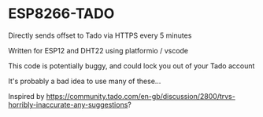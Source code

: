 # ESP8266-TADO
Directly sends offset to Tado via HTTPS every 5 minutes

Written for ESP12 and DHT22 using platformio / vscode

This code is potentially buggy, and could lock you out of your Tado account

It's probably a bad idea to use many of these...

Inspired by https://community.tado.com/en-gb/discussion/2800/trvs-horribly-inaccurate-any-suggestions?

